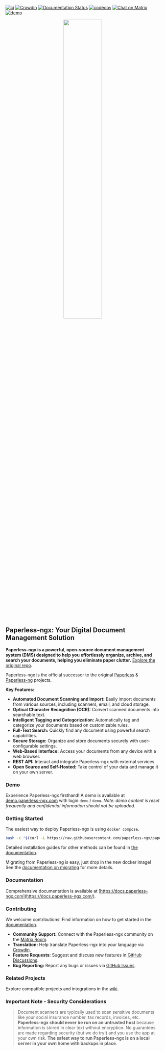 [![ci](https://github.com/paperless-ngx/paperless-ngx/workflows/ci/badge.svg)](https://github.com/paperless-ngx/paperless-ngx/actions)
[![Crowdin](https://badges.crowdin.net/paperless-ngx/localized.svg)](https://crowdin.com/project/paperless-ngx)
[![Documentation Status](https://img.shields.io/github/deployments/paperless-ngx/paperless-ngx/github-pages?label=docs)](https://docs.paperless-ngx.com)
[![codecov](https://codecov.io/gh/paperless-ngx/paperless-ngx/branch/main/graph/badge.svg?token=VK6OUPJ3TY)](https://codecov.io/gh/paperless-ngx/paperless-ngx)
[![Chat on Matrix](https://matrix.to/img/matrix-badge.svg)](https://matrix.to/#/%23paperlessngx%3Amatrix.org)
[![demo](https://cronitor.io/badges/ve7ItY/production/W5E_B9jkelG9ZbDiNHUPQEVH3MY.svg)](https://demo.paperless-ngx.com)

<p align="center">
  <picture>
    <source media="(prefers-color-scheme: dark)" srcset="https://github.com/paperless-ngx/paperless-ngx/blob/main/resources/logo/web/png/White%20logo%20-%20no%20background.png" width="50%">
    <source media="(prefers-color-scheme: light)" srcset="https://github.com/paperless-ngx/paperless-ngx/raw/main/resources/logo/web/png/Black%20logo%20-%20no%20background.png" width="50%">
    <img src="https://github.com/paperless-ngx/paperless-ngx/raw/main/resources/logo/web/png/Black%20logo%20-%20no%20background.png" width="50%">
  </picture>
</p>

## Paperless-ngx: Your Digital Document Management Solution

**Paperless-ngx is a powerful, open-source document management system (DMS) designed to help you effortlessly organize, archive, and search your documents, helping you eliminate paper clutter.**  [Explore the original repo](https://github.com/paperless-ngx/paperless-ngx).

Paperless-ngx is the official successor to the original [Paperless](https://github.com/the-paperless-project/paperless) & [Paperless-ng](https://github.com/jonaswinkler/paperless-ng) projects.

**Key Features:**

*   **Automated Document Scanning and Import:** Easily import documents from various sources, including scanners, email, and cloud storage.
*   **Optical Character Recognition (OCR):**  Convert scanned documents into searchable text.
*   **Intelligent Tagging and Categorization:**  Automatically tag and categorize your documents based on customizable rules.
*   **Full-Text Search:** Quickly find any document using powerful search capabilities.
*   **Secure Storage:**  Organize and store documents securely with user-configurable settings.
*   **Web-Based Interface:**  Access your documents from any device with a web browser.
*   **REST API:** Interact and integrate Paperless-ngx with external services.
*   **Open Source and Self-Hosted:**  Take control of your data and manage it on your own server.

### Demo

Experience Paperless-ngx firsthand!  A demo is available at [demo.paperless-ngx.com](https://demo.paperless-ngx.com) with login `demo` / `demo`. _Note: demo content is reset frequently and confidential information should not be uploaded._

### Getting Started

The easiest way to deploy Paperless-ngx is using `docker compose`.

```bash
bash -c "$(curl -L https://raw.githubusercontent.com/paperless-ngx/paperless-ngx/main/install-paperless-ngx.sh)"
```

Detailed installation guides for other methods can be found in [the documentation](https://docs.paperless-ngx.com/setup/#installation).

Migrating from Paperless-ng is easy, just drop in the new docker image! See the [documentation on migrating](https://docs.paperless-ngx.com/setup/#migrating-to-paperless-ngx) for more details.

### Documentation

Comprehensive documentation is available at [https://docs.paperless-ngx.com](https://docs.paperless-ngx.com/).

### Contributing

We welcome contributions!  Find information on how to get started in the [documentation](https://docs.paperless-ngx.com/development/).

*   **Community Support:** Connect with the Paperless-ngx community on the [Matrix Room](https://matrix.to/#/#paperless:matrix.org).
*   **Translation:** Help translate Paperless-ngx into your language via [Crowdin](https://crowdin.com/project/paperless-ngx).
*   **Feature Requests:** Suggest and discuss new features in [GitHub Discussions](https://github.com/paperless-ngx/paperless-ngx/discussions/categories/feature-requests).
*   **Bug Reporting:**  Report any bugs or issues via [GitHub Issues](https://github.com/paperless-ngx/paperless-ngx/issues).

### Related Projects

Explore compatible projects and integrations in the [wiki](https://github.com/paperless-ngx/paperless-ngx/wiki/Related-Projects).

### Important Note - Security Considerations

> Document scanners are typically used to scan sensitive documents like your social insurance number, tax records, invoices, etc. **Paperless-ngx should never be run on an untrusted host** because information is stored in clear text without encryption. No guarantees are made regarding security (but we do try!) and you use the app at your own risk.
> **The safest way to run Paperless-ngx is on a local server in your own home with backups in place**.